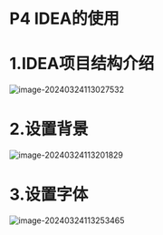 # P4 IDEA的使用

# 1.IDEA项目结构介绍

![image-20240324113027532](C:\Users\Administrator\AppData\Roaming\Typora\typora-user-images\image-20240324113027532.png)



# 2.设置背景

![image-20240324113201829](C:\Users\Administrator\AppData\Roaming\Typora\typora-user-images\image-20240324113201829.png)

# 3.设置字体

![image-20240324113253465](C:\Users\Administrator\AppData\Roaming\Typora\typora-user-images\image-20240324113253465.png)